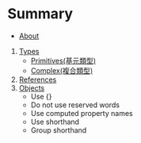 # Summary

- [About](./README.md)
1. [Types](./types/types.md)
    * [Primitives(基元類型)](./types/primitives/primitives.md)
    * [Complex(複合類型)](./types/complex/complex.md)
2. [References](./references/references.md)
3. [Objects](./objects/objects.md)
    * Use {}
    * Do not use reserved words
    * Use computed property names
    * Use shorthand
    * Group shorthand